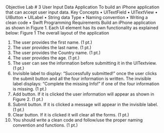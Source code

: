 Objective
Lab # 3
User Input Data Application
To build an iPhone application that can accept user input data.
Key Concepts
• UITextField
• UITextView
• UIButton
• UILabel
• String data Type
• Naming convention
• Writing a clean code
• Swift Programming
Requirements
Build an iPhone application as shown in Figure 1. Each UI element has its own functionality as
explained below:
Figure 1 The overall layout of the application
1. The user provides the first name. (1 pt.)
2. The user provides the last name. (1 pt.)
3. The user provides the Country name. (1 pt.)
4. The user provides the age. (1 pt.)
5. The user can see the information before submitting it in the UITextview. (1 pt.)
6. Invisible label to display: “Successfully submitted!” once the user clicks the submit
button and all the four information is written. The invisible label displays: “Complete the
missing Info!” if one of the four information is missing. (1 pt.)
7. Add button. If it is clicked the user information will appear as shown in Figure 2. (1 pt.)
8. Submit button. If it is clicked a message will appear in the invisible label. (1 pt.)
9. Clear button. If it is clicked it will clear all the forms. (1 pt.)
10. You should write a clean code and follow/use the proper naming convention and
functions. (1 pt.)
